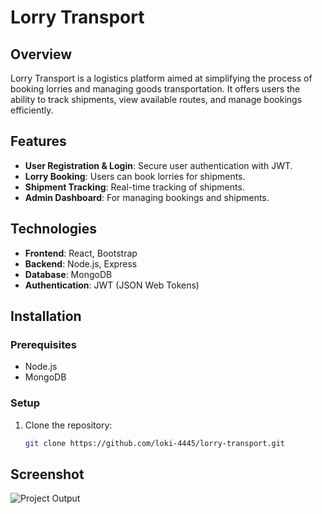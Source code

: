 # Lorry Transport

## Overview
Lorry Transport is a logistics platform aimed at simplifying the process of booking lorries and managing goods transportation. It offers users the ability to track shipments, view available routes, and manage bookings efficiently.

## Features
- **User Registration & Login**: Secure user authentication with JWT.
- **Lorry Booking**: Users can book lorries for shipments.
- **Shipment Tracking**: Real-time tracking of shipments.
- **Admin Dashboard**: For managing bookings and shipments.

## Technologies
- **Frontend**: React, Bootstrap
- **Backend**: Node.js, Express
- **Database**: MongoDB
- **Authentication**: JWT (JSON Web Tokens)

## Installation

### Prerequisites
- Node.js
- MongoDB

### Setup
1. Clone the repository:
   ```bash
   git clone https://github.com/loki-4445/lorry-transport.git
## Screenshot
![Project Output](./lorry-transport-output.png)
